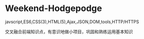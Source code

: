 # Weekend-Hodgepodge
javscript,ES6,CSS(3),HTML(5),Ajax,JSON,DOM,tools,HTTP/HTTPS

交叉融合前端知识点，有意识地做小项目，巩固和熟练运用基本知识
